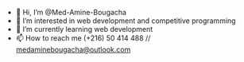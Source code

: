 - 👋 Hi, I’m @Med-Amine-Bougacha
- 👀 I’m interested in web development and competitive programming 
- 🌱 I’m currently learning web development
- 📫 How to reach me (+216) 50 414 488  // medaminebougacha@outlook.com

<!---
Med-Amine-Bougacha/Med-Amine-Bougacha is a ✨ special ✨ repository because its `README.md` (this file) appears on your GitHub profile.
You can click the Preview link to take a look at your changes.
--->
